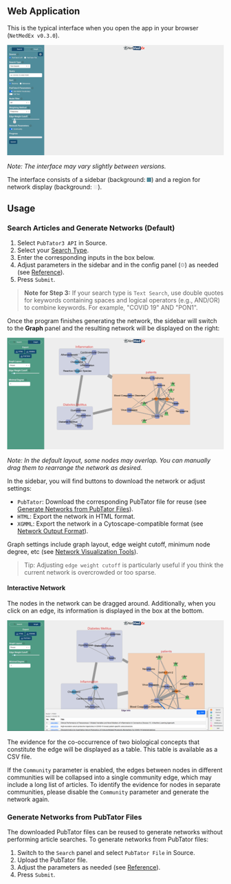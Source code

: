 ## Web Application

This is the typical interface when you open the app in your browser (`NetMedEx v0.3.0`).

![NetMedEx Interface](./img/netmedex_interface.png)

_Note: The interface may vary slightly between versions._

The interface consists of a sidebar (background: <span style="display:inline-block; width:10px; height:10px; background-color:#518c9c;"></span>) and a region for network display (background: <span style="display:inline-block; width:10px; height:10px; background-color:#eeeeee;"></span>).

## Usage

### Search Articles and Generate Networks (Default)

1. Select `PubTator3 API` in Source.
2. Select your [Search Type](reference.md#search-type).
3. Enter the corresponding inputs in the box below.
4. Adjust parameters in the sidebar and in the config panel (<img src="img/icon_config.svg" alt="config_icon" width="10px"/>) as needed (see [Reference](reference.md)).
5. Press `Submit`.

> **Note for Step 3:** If your search type is `Text Search`, use double quotes for keywords containing spaces and logical operators (e.g., AND/OR) to combine keywords. For example, "COVID 19" AND "PON1".

Once the program finishes generating the network, the sidebar will switch to the **Graph** panel and the resulting network will be displayed on the right:

![NetMedEx Network](img/netmedex_network.png)

_Note: In the default layout, some nodes may overlap. You can manually drag them to rearrange the network as desired._

In the sidebar, you will find buttons to download the network or adjust settings:

- `PubTator`: Download the corresponding PubTator file for reuse (see [Generate Networks from PubTator Files](#generate-networks-from-pubtator-files)).
- `HTML`: Export the network in HTML format.
- `XGMML`: Export the network in a Cytoscape-compatible format (see [Network Output Format](reference.md#network-output-format)).

Graph settings include graph layout, edge weight cutoff, minimum node degree, etc (see [Network Visualization Tools](reference.md#network-visualization-tools-web-app-only)).

> Tip: Adjusting `edge weight cutoff` is particularly useful if you think the current network is overcrowded or too sparse.

#### Interactive Network

The nodes in the network can be dragged around. Additionally, when you click on an edge, its information is displayed in the box at the bottom.

![NetMedEx Edge Info](img/netmedex_edge-info.png)

The evidence for the co-occurrence of two biological concepts that constitute the edge will be displayed as a table. This table is available as a CSV file.

If the `Community` parameter is enabled, the edges between nodes in different communities will be collapsed into a single community edge, which may include a long list of articles. To identify the evidence for nodes in separate communities, please disable the `Community` parameter and generate the network again.

### Generate Networks from PubTator Files

The downloaded PubTator files can be reused to generate networks without performing article searches. To generate networks from PubTator files:

1. Switch to the `Search` panel and select `PubTator File` in Source.
2. Upload the PubTator file.
3. Adjust the parameters as needed (see [Reference](reference.md)).
4. Press `Submit`.
